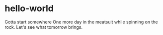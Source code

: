# hello-world
Gotta start somewhere
One more day in the meatsuit while spinning on the rock. Let's see what tomorrow brings. 
